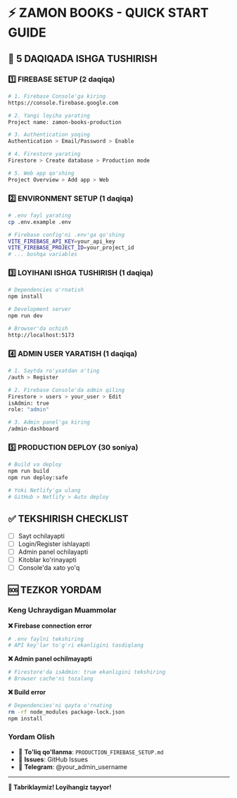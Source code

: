 # ⚡ ZAMON BOOKS - QUICK START GUIDE

## 🚀 5 DAQIQADA ISHGA TUSHIRISH

### 1️⃣ FIREBASE SETUP (2 daqiqa)
```bash
# 1. Firebase Console'ga kiring
https://console.firebase.google.com

# 2. Yangi loyiha yarating
Project name: zamon-books-production

# 3. Authentication yoqing
Authentication > Email/Password > Enable

# 4. Firestore yarating  
Firestore > Create database > Production mode

# 5. Web app qo'shing
Project Overview > Add app > Web
```

### 2️⃣ ENVIRONMENT SETUP (1 daqiqa)
```bash
# .env fayl yarating
cp .env.example .env

# Firebase config'ni .env'ga qo'shing
VITE_FIREBASE_API_KEY=your_api_key
VITE_FIREBASE_PROJECT_ID=your_project_id
# ... boshqa variables
```

### 3️⃣ LOYIHANI ISHGA TUSHIRISH (1 daqiqa)
```bash
# Dependencies o'rnatish
npm install

# Development server
npm run dev

# Browser'da ochish
http://localhost:5173
```

### 4️⃣ ADMIN USER YARATISH (1 daqiqa)
```bash
# 1. Saytda ro'yxatdan o'ting
/auth > Register

# 2. Firebase Console'da admin qiling
Firestore > users > your_user > Edit
isAdmin: true
role: "admin"

# 3. Admin panel'ga kiring
/admin-dashboard
```

### 5️⃣ PRODUCTION DEPLOY (30 soniya)
```bash
# Build va deploy
npm run build
npm run deploy:safe

# Yoki Netlify'ga ulang
# GitHub > Netlify > Auto deploy
```

## ✅ TEKSHIRISH CHECKLIST

- [ ] Sayt ochilayapti
- [ ] Login/Register ishlayapti  
- [ ] Admin panel ochilayapti
- [ ] Kitoblar ko'rinayapti
- [ ] Console'da xato yo'q

## 🆘 TEZKOR YORDAM

### Keng Uchraydigan Muammolar

**❌ Firebase connection error**
```bash
# .env faylni tekshiring
# API key'lar to'g'ri ekanligini tasdiqlang
```

**❌ Admin panel ochilmayapti**
```bash
# Firestore'da isAdmin: true ekanligini tekshiring
# Browser cache'ni tozalang
```

**❌ Build error**
```bash
# Dependencies'ni qayta o'rnating
rm -rf node_modules package-lock.json
npm install
```

### Yordam Olish
- 📖 **To'liq qo'llanma**: `PRODUCTION_FIREBASE_SETUP.md`
- 🐛 **Issues**: GitHub Issues
- 💬 **Telegram**: @your_admin_username

---

**🎉 Tabriklaymiz! Loyihangiz tayyor!**